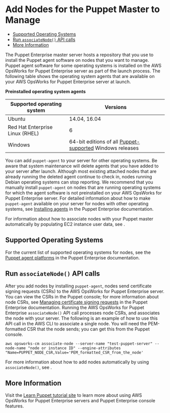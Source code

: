 # Add Nodes for the Puppet Master to Manage<a name="opspup-addnodes"></a>


+ [Supported Operating Systems](#w3ab2b7c15c13c13)
+ [Run `associateNode()` API calls](#w3ab2b7c15c13c15)
+ [More Information](#w3ab2b7c15c13c17)

The Puppet Enterprise master server hosts a repository that you use to install the Puppet agent software on nodes that you want to manage\. Puppet agent software for some operating systems is installed on the AWS OpsWorks for Puppet Enterprise server as part of the launch process\. The following table shows the operating system agents that are available on your AWS OpsWorks for Puppet Enterprise server at launch\.


**Preinstalled operating system agents**  

| Supported operating system | Versions | 
| --- | --- | 
| Ubuntu | 14\.04, 16\.04 | 
| Red Hat Enterprise Linux \(RHEL\) | 6 | 
| Windows | 64\-bit editions of all [Puppet\-supported](https://puppet.com/docs/pe/2017.3/installing/supported_operating_systems.html#agent-platforms) Windows releases | 

You can add `puppet-agent` to your server for other operating systems\. Be aware that system maintenance will delete agents that you have added to your server after launch\. Although most existing attached nodes that are already running the deleted agent continue to check in, nodes running Debian operating systems can stop reporting\. We recommend that you manually install `puppet-agent` on nodes that are running operating systems for which the agent software is not preinstalled on your AWS OpsWorks for Puppet Enterprise server\. For detailed information about how to make `puppet-agent` available on your server for nodes with other operating systems, see [Installing agents](https://puppet.com/docs/pe/2017.3/installing/installing_agents.html) in the Puppet Enterprise documentation\.

For information about how to associate nodes with your Puppet master automatically by populating EC2 instance user data, see \.

## Supported Operating Systems<a name="w3ab2b7c15c13c13"></a>

For the current list of supported operating systems for nodes, see the [Puppet agent platforms](https://docs.puppet.com/pe/latest/sys_req_os.html#puppet-agent-platforms) in the Puppet Enterprise documentation\.

## Run `associateNode()` API calls<a name="w3ab2b7c15c13c15"></a>

After you add nodes by installing `puppet-agent`, nodes send certificate signing requests \(CSRs\) to the AWS OpsWorks for Puppet Enterprise server\. You can view the CSRs in the Puppet console; for more information about node CSRs, see [Managing certificate signing requests](https://puppet.com/docs/pe/2017.3/managing_nodes/adding_and_removing_nodes.html#managing-certificate-signing-requests) in the Puppet Enterprise documentation\. Running the AWS OpsWorks for Puppet Enterprise `associateNode()` API call processes node CSRs, and associates the node with your server\. The following is an example of how to use this API call in the AWS CLI to associate a single node\. You will need the PEM\-formatted CSR that the node sends; you can get this from the Puppet console\.

```
aws opsworks-cm associate-node --server-name "test-puppet-server" --node-name "node or instance ID" --engine-attributes "Name=PUPPET_NODE_CSR,Value='PEM_formatted_CSR_from_the_node'
```

For more information about how to add nodes automatically by using `associateNode()`, see \.

## More Information<a name="w3ab2b7c15c13c17"></a>

Visit the [Learn Puppet tutorial site](https://learn.puppet.com/) to learn more about using AWS OpsWorks for Puppet Enterprise servers and Puppet Enterprise console features\.
